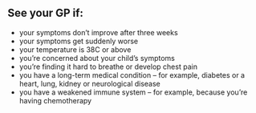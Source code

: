 ## See your GP if:

- your symptoms don’t improve after three weeks
- your symptoms get suddenly worse
- your temperature is 38C or above
- you’re concerned about your child’s symptoms
- you’re finding it hard to breathe or develop chest pain
- you have a long-term medical condition – for example, diabetes or a heart, lung, kidney or neurological disease
- you have a weakened immune system – for example, because you’re having chemotherapy
